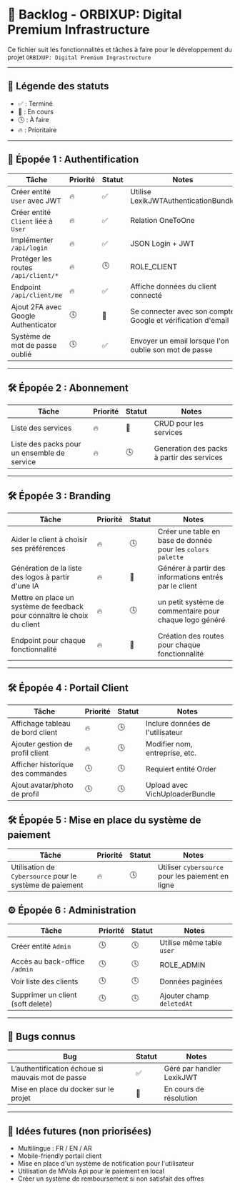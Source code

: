 # 📝 Backlog - ORBIXUP: Digital Premium Infrastructure

Ce fichier suit les fonctionnalités et tâches à faire pour le développement du projet `ORBIXUP: Digital Premium Ingrastructure`

---

## 📌 Légende des statuts

-   ✅ : Terminé
-   🚧 : En cours
-   🕓 : À faire
-   🔥 : Prioritaire

---

## 🚀 Épopée 1 : Authentification

| Tâche                               | Priorité | Statut | Notes                                                       |
| ----------------------------------- | -------- | ------ | ----------------------------------------------------------- |
| Créer entité `User` avec JWT        | 🔥       | ✅     | Utilise LexikJWTAuthenticationBundle                        |
| Créer entité `Client` liée à `User` | 🔥       | ✅     | Relation OneToOne                                           |
| Implémenter `/api/login`            | 🔥       | ✅     | JSON Login + JWT                                            |
| Protéger les routes `/api/client/*` | 🔥       | 🕓     | ROLE_CLIENT                                                 |
| Endpoint `/api/client/me`           | 🔥       | ✅     | Affiche données du client connecté                          |
| Ajout 2FA avec Google Authenticator | 🕓       | 🚧     | Se connecter avec son compte Google et vérification d'email |
| Système de mot de passe oublié      | 🕓       | ✅     | Envoyer un email lorsque l'on oublie son mot de passe       |

---

## 🛠️ Épopée 2 : Abonnement

| Tâche                                       | Priorité | Statut | Notes                                      |
| ------------------------------------------- | -------- | ------ | ------------------------------------------ |
| Liste des services                          | 🔥       | 🚧     | CRUD pour les services                     |
| Liste des packs pour un ensemble de service | 🔥       | 🕓     | Generation des packs à partir des services |

---

## 🛠️ Épopée 3 : Branding

| Tâche                                                                    | Priorité | Statut | Notes                                                       |
| ------------------------------------------------------------------------ | -------- | ------ | ----------------------------------------------------------- |
| Aider le client à choisir ses préférences                                | 🔥       | 🕓     | Créer une table en base de donnée pour les `colors palette` |
| Génération de la liste des logos à partir d'une IA                       | 🔥       | 🚧     | Générer à partir des informations entrés par le client      |
| Mettre en place un système de feedback pour connaître le choix du client | 🔥       | 🕓     | un petit système de commentaire pour chaque logo généré     |
| Endpoint pour chaque fonctionnalité                                      | 🔥       | 🚧     | Création des routes pour chaque fonctionnalité              |

---

## 🛠️ Épopée 4 : Portail Client

| Tâche                             | Priorité | Statut | Notes                            |
| --------------------------------- | -------- | ------ | -------------------------------- |
| Affichage tableau de bord client  | 🔥       | 🕓     | Inclure données de l'utilisateur |
| Ajouter gestion de profil client  | 🔥       | 🕓     | Modifier nom, entreprise, etc.   |
| Afficher historique des commandes | 🕓       | 🕓     | Requiert entité Order            |
| Ajout avatar/photo de profil      | 🕓       | 🕓     | Upload avec VichUploaderBundle   |

## 🛠️ Épopée 5 : Mise en place du système de paiement

| Tâche                                                    | Priorité | Statut | Notes                                             |
| -------------------------------------------------------- | -------- | ------ | ------------------------------------------------- |
| Utilisation de `Cybersource` pour le système de paiement | 🔥       | 🕓     | Utiliser `cybersource` pour les paiement en ligne |

## ⚙️ Épopée 6 : Administration

| Tâche                             | Priorité | Statut | Notes                     |
| --------------------------------- | -------- | ------ | ------------------------- |
| Créer entité `Admin`              | 🕓       | 🕓     | Utilise même table `user` |
| Accès au back-office `/admin`     | 🕓       | 🕓     | ROLE_ADMIN                |
| Voir liste des clients            | 🕓       | 🕓     | Données paginées          |
| Supprimer un client (soft delete) | 🕓       | 🕓     | Ajouter champ `deletedAt` |

---

## 🐞 Bugs connus

| Bug                                               | Statut | Notes                     |
| ------------------------------------------------- | ------ | ------------------------- |
| L’authentification échoue si mauvais mot de passe | ✅     | Géré par handler LexikJWT |
| Mise en place du docker sur le projet             | 🚧     | En cours de résolution    |

---

## 📌 Idées futures (non priorisées)

-   Multilingue : FR / EN / AR
-   Mobile-friendly portail client
-   Mise en place d'un système de notification pour l'utilisateur
-   Utilisation de MVola Api pour le paiement en local
-   Créer un système de remboursement si non satisfait des offres
